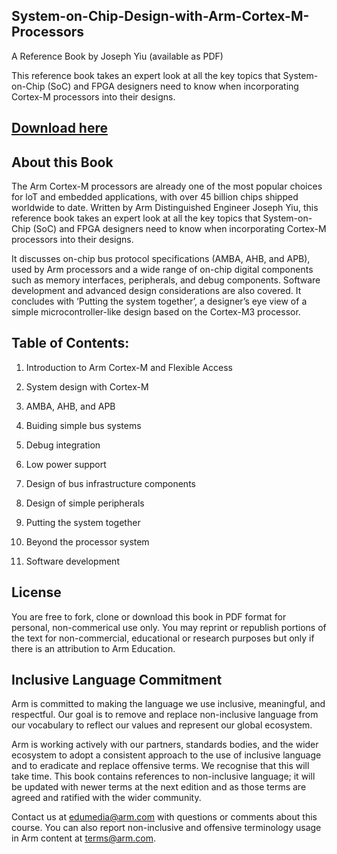 ## System-on-Chip-Design-with-Arm-Cortex-M-Processors

A Reference Book by Joseph Yiu (available as PDF)

This reference book takes an expert look at all the key topics that System-on-Chip (SoC) and FPGA designers need to know when incorporating Cortex-M processors into their designs.

## [Download here](https://github.com/arm-university/System-on-Chip-Design-with-Arm-Cortex-M-Processors/blob/main/System-on-Chip%20Design%20with%20Arm%20Cortex-M%20Processors_reference%20book%20(2).pdf)

## About this Book
The Arm Cortex-M processors are already one of the most popular choices for loT and embedded applications, with over 45 billion chips shipped worldwide to date. Written by Arm Distinguished Engineer Joseph Yiu, this reference book takes an expert look at all the key topics that System-on-Chip (SoC) and FPGA designers need to know when incorporating Cortex-M processors into their designs.

It discusses on-chip bus protocol specifications (AMBA, AHB, and APB), used by Arm processors and a wide range of on-chip digital components such as memory interfaces, peripherals, and debug components. Software development and advanced design considerations are also covered. It concludes with ‘Putting the system together’, a designer’s eye view of a simple microcontroller-like design based on the Cortex-M3 processor.

## Table of Contents:
1.	Introduction to Arm Cortex-M and Flexible Access

2.	System design with Cortex-M

3.	AMBA, AHB, and APB

4.	Buiding simple bus systems

5.	Debug integration

6.	Low power support

7.	Design of bus infrastructure components

8.	Design of simple peripherals

9.	Putting the system together

10. Beyond the processor system

11. Software development

## License
You are free to fork, clone or download this book in PDF format for personal, non-commerical use only. 
You may reprint or republish portions of the text for non-commercial, educational or research purposes but only if there is an attribution to Arm Education.

## Inclusive Language Commitment
Arm is committed to making the language we use inclusive, meaningful, and respectful. Our goal is to remove and replace non-inclusive language from our vocabulary to reflect our values and represent our global ecosystem.

Arm is working actively with our partners, standards bodies, and the wider ecosystem to adopt a consistent approach to the use of inclusive language and to eradicate and replace offensive terms. We recognise that this will take time. This book contains references to non-inclusive language; it will be updated with newer terms at the next edition and as those terms are agreed and ratified with the wider community.

Contact us at edumedia@arm.com with questions or comments about this course. You can also report non-inclusive and offensive terminology usage in Arm content at terms@arm.com.
